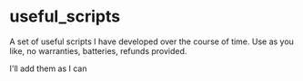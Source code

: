 # useful_scripts
A set of useful scripts I have developed over the course of time. Use as you like, no warranties, batteries, refunds provided. 

I'll add them as I can
